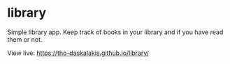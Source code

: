 # library
Simple library app. Keep track of books in your library and if you have read them or not.

View live: https://tho-daskalakis.github.io/library/
